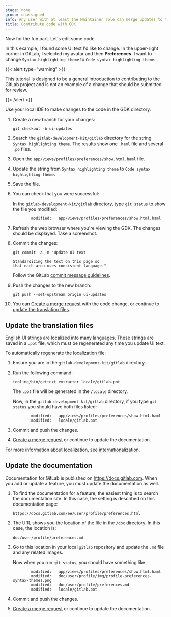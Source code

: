 ```yaml
---
stage: none
group: unassigned
info: Any user with at least the Maintainer role can merge updates to this content. For details, see https://docs.gitlab.com/development/development_processes/#development-guidelines-review.
title: Contribute code with GDK
---
```


Now for the fun part. Let's edit some code.

In this example, I found some UI text I'd like to change.
In the upper-right corner in GitLab, I selected my avatar and then **Preferences**.
I want to change `Syntax highlighting theme` to `Code syntax highlighting theme`:

{{< alert type="warning" >}}

This tutorial is designed to be a general introduction to contributing to the GitLab project
and is not an example of a change that should be submitted for review.

{{< /alert >}}

Use your local IDE to make changes to the code in the GDK directory.

1. Create a new branch for your changes:

   ```shell
   git checkout -b ui-updates
   ```

1. Search the `gitlab-development-kit/gitlab` directory for the string `Syntax highlighting theme`.
   The results show one `.haml` file and several `.po` files.

1. Open the `app/views/profiles/preferences/show.html.haml` file.
1. Update the string from `Syntax highlighting theme` to
   `Code syntax highlighting theme`.
1. Save the file.
1. You can check that you were successful:

   In the `gitlab-development-kit/gitlab` directory, type `git status`
   to show the file you modified:

   ```shell
           modified:   app/views/profiles/preferences/show.html.haml
   ```

1. Refresh the web browser where you're viewing the GDK.
   The changes should be displayed. Take a screenshot.

1. Commit the changes:

   ```shell
   git commit -a -m "Update UI text

   Standardizing the text on this page so
   that each area uses consistent language."
   ```

   Follow the GitLab
   [commit message guidelines](../merge_request_workflow.md#commit-messages-guidelines).

1. Push the changes to the new branch:

   ```shell
   git push --set-upstream origin ui-updates
   ```

1. You can [Create a merge request](mr-review.md) with the code change,
   or continue to [update the translation files](#update-the-translation-files).

## Update the translation files

English UI strings are localized into many languages.
These strings are saved in a `.pot` file, which must be regenerated
any time you update UI text.

To automatically regenerate the localization file:

1. Ensure you are in the `gitlab-development-kit/gitlab` directory.
1. Run the following command:

   ```shell
   tooling/bin/gettext_extractor locale/gitlab.pot
   ```

   The `.pot` file will be generated in the `/locale` directory.

   Now, in the `gitlab-development-kit/gitlab` directory, if you type `git status`
   you should have both files listed:

   ```shell
           modified:   app/views/profiles/preferences/show.html.haml
           modified:   locale/gitlab.pot
   ```

1. Commit and push the changes.
1. [Create a merge request](mr-review.md) or continue to update the documentation.

For more information about localization, see [internationalization](../../i18n/externalization.md).

## Update the documentation

Documentation for GitLab is published on <https://docs.gitlab.com>.
When you add or update a feature, you must update the documentation as well.

1. To find the documentation for a feature, the easiest thing is to search the
   documentation site. In this case, the setting is described on this documentation page:

   ```plaintext
   https://docs.gitlab.com/ee/user/profile/preferences.html
   ```

1. The URL shows you the location of the file in the `/doc` directory.
   In this case, the location is:

   ```plaintext
   doc/user/profile/preferences.md
   ```

1. Go to this location in your local `gitlab` repository and update the `.md` file
   and any related images.

   Now when you run `git status`, you should have something like:

   ```plaintext
           modified:   app/views/profiles/preferences/show.html.haml
           modified:   doc/user/profile/img/profile-preferences-syntax-themes.png
           modified:   doc/user/profile/preferences.md
           modified:   locale/gitlab.pot
   ```

1. Commit and push the changes.
1. [Create a merge request](mr-review.md) or continue to update the documentation.
